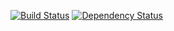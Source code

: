 [![Build Status](https://travis-ci.org/k4ustu3h/gitfolio.svg?branch=master)](https://travis-ci.org/k4ustu3h/gitfolio)
[![Dependency Status](https://david-dm.org/k4ustu3h/gitfolio.svg)](https://david-dm.org/k4ustu3h/gitfolio)
